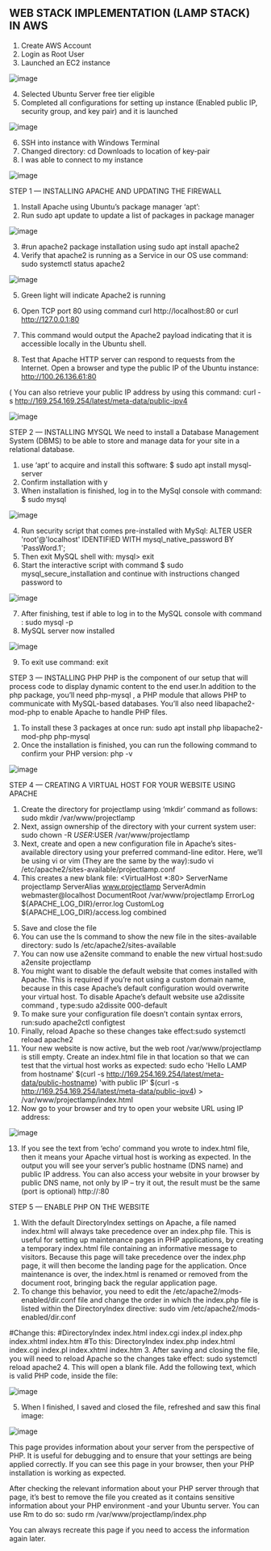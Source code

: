 ## WEB STACK IMPLEMENTATION (LAMP STACK) IN AWS
1.	Create AWS Account
2.	Login as Root User
3.	Launched an EC2 instance


 ![image](https://user-images.githubusercontent.com/120044190/217145528-ea2c6f8a-8449-4fa4-8ca5-8336b22ea2f0.png)




4.	Selected Ubuntu Server  free tier eligible
5.	Completed all configurations for setting up instance (Enabled public IP, security group, and key pair) and it is launched


 ![image](https://user-images.githubusercontent.com/120044190/217145758-b5abfa94-f2ab-42ad-9007-9c6429829dd7.png)



6.	SSH into instance with Windows Terminal
7.	Changed directory: cd Downloads to location of key-pair
8.	I was able to connect to my instance 

 
![image](https://user-images.githubusercontent.com/120044190/217145861-9d9f1eed-be0a-4c82-bdb4-f14c7faeb3d6.png)



STEP 1 — INSTALLING APACHE AND UPDATING THE FIREWALL
1.	Install Apache using Ubuntu’s package manager ‘apt’:
2.	Run sudo apt update to update a list of packages in package manager


![image](https://user-images.githubusercontent.com/120044190/217145945-a628b4b7-72dc-405d-98d5-aa8621a9f1a6.png)

 

3.	#run apache2 package installation using sudo apt install apache2
4.	Verify that apache2 is running as a Service in our OS use command: sudo systemctl status apache2

 ![image](https://user-images.githubusercontent.com/120044190/217146008-e988848d-2088-47d5-955d-6af86a61a499.png)


5.	Green light will indicate Apache2 is running
6.	Open TCP port 80 using command curl http://localhost:80
or
curl http://127.0.0.1:80

7.	This command would output the Apache2 payload indicating that it is accessible locally in the Ubuntu shell.
8.	Test that Apache HTTP server can respond to requests from the Internet. Open a browser and type the public IP of the Ubuntu instance: http://100.26.136.61:80

( You can also retrieve your public IP address by using this command: curl -s http://169.254.169.254/latest/meta-data/public-ipv4

 ![image](https://user-images.githubusercontent.com/120044190/217146088-10ca001a-33e4-4bd5-bc95-9ec8a2d8f70c.png)


STEP 2 — INSTALLING MYSQL
We need to install a Database Management System (DBMS) to be able to store and manage data for your site in a relational database.

1.	use ‘apt’ to acquire and install this software: $ sudo apt install mysql-server
2.	Confirm installation with y
3.	When installation is finished, log in to the MySql console with command: $ sudo mysql
 
 ![image](https://user-images.githubusercontent.com/120044190/217146203-2f9e5b91-6ca0-4845-868e-486ac70ced34.png)


4.	Run security script that comes pre-installed with MySql: ALTER USER 'root'@'localhost' IDENTIFIED WITH mysql_native_password BY 'PassWord.1';
5.	Then exit MySQL shell with: mysql> exit
6.	Start the interactive script with command $ sudo mysql_secure_installation and continue with instructions changed password to 
 
 ![image](https://user-images.githubusercontent.com/120044190/217146265-e9c39cfb-ef66-4551-b571-85a09307da40.png)


7.	After finishing, test if able to log in to the MySQL console with command : sudo mysql -p
8.	MySQL server now installed

![image](https://user-images.githubusercontent.com/120044190/217146421-d71f724c-345e-423e-87e6-5e1334331684.png)


 
9.	To exit use command:  exit

STEP 3 — INSTALLING PHP
 PHP is the component of our setup that will process code to display dynamic content to the end user.In addition to the php package, you’ll need php-mysql
, a PHP module that allows PHP to communicate with MySQL-based databases. You’ll also need libapache2-mod-php to enable Apache to handle PHP files.

1.	To install these 3 packages at once run: sudo apt install php libapache2-mod-php php-mysql
2.	Once the installation is finished, you can run the following command to confirm your PHP version: php -v 


 ![image](https://user-images.githubusercontent.com/120044190/217146478-5652038d-441f-4a0f-802c-61ea9c3e25c5.png)


 

STEP 4 — CREATING A VIRTUAL HOST FOR YOUR WEBSITE USING APACHE
1.	Create the directory for projectlamp using ‘mkdir’ command as follows: sudo mkdir /var/www/projectlamp
2.	Next, assign ownership of the directory with your current system user: sudo chown -R $USER:$USER /var/www/projectlamp
3.	Next, create and open a new configuration file in Apache’s sites-available directory using your preferred command-line editor. Here, we’ll be using vi or vim (They are the same by the way):sudo vi /etc/apache2/sites-available/projectlamp.conf
4.	This creates a new blank file: 
		<VirtualHost *:80>
    ServerName projectlamp
    ServerAlias www.projectlamp 
    ServerAdmin webmaster@localhost
    DocumentRoot /var/www/projectlamp
    ErrorLog ${APACHE_LOG_DIR}/error.log
    CustomLog ${APACHE_LOG_DIR}/access.log combined
</VirtualHost>

5.	Save and close the file
6.	You can use the ls command to show the new file in the sites-available directory: sudo ls /etc/apache2/sites-available
7.	You can now use a2ensite command to enable the new virtual host:sudo a2ensite projectlamp
8.	You might want to disable the default website that comes installed with Apache. This is required if you’re not using a custom domain name, because in this case Apache’s default configuration would overwrite your virtual host. To disable Apache’s default website use a2dissite command , type:sudo a2dissite 000-default
9.	To make sure your configuration file doesn’t contain syntax errors, run:sudo apache2ctl configtest
10.	Finally, reload Apache so these changes take effect:sudo systemctl reload apache2
11.	Your new website is now active, but the web root /var/www/projectlamp is still empty. Create an index.html file in that location so that we can test that the virtual host works as expected: 
		sudo echo 'Hello LAMP from hostname' $(curl -s http://169.254.169.254/latest/meta-data/public-hostname) 'with public IP' $(curl -s http://169.254.169.254/latest/meta-data/public-ipv4) > /var/www/projectlamp/index.html
12.	Now go to your browser and try to open your website URL using IP address:

![image](https://user-images.githubusercontent.com/120044190/217146575-026ed172-7445-4ee4-b2fe-768a19e530f4.png)

 
13.	 If you see the text from ‘echo’ command you wrote to index.html file, then it means your Apache virtual host is working as expected.
In the output you will see your server’s public hostname (DNS name) and public IP address. You can also access your website in your browser by public DNS name, not only by IP – try it out, the result must be the same (port is optional)
http://<Public-DNS-Name>:80


STEP 5 — ENABLE PHP ON THE WEBSITE
1.	With the default DirectoryIndex settings on Apache, a file named index.html will always take precedence over an index.php file. This is useful for setting up maintenance pages in PHP applications, by creating a temporary index.html file containing an informative message to visitors. Because this page will take precedence over the index.php page, it will then become the landing page for the application. Once maintenance is over, the index.html is renamed or removed from the document root, bringing back the regular application page.
2.	To change this behavior, you need to edit the /etc/apache2/mods-enabled/dir.conf file and change the order in which the index.php file is listed within the DirectoryIndex directive: sudo vim /etc/apache2/mods-enabled/dir.conf


<IfModule mod_dir.c>
        #Change this:
        #DirectoryIndex index.html index.cgi index.pl index.php index.xhtml index.htm
        #To this:
        DirectoryIndex index.php index.html index.cgi index.pl index.xhtml index.htm
</IfModule>
3.	After saving and closing the file, you will need to reload Apache so the changes take effect: sudo systemctl reload apache2
4.	This will open a blank file. Add the following text, which is valid PHP code, inside the file:

![image](https://user-images.githubusercontent.com/120044190/217146629-138479d6-72f6-4040-abc2-cf13c7edfbf3.png)

 

5.	When I finished, I saved and closed the file, refreshed and saw this final image:

 ![image](https://user-images.githubusercontent.com/120044190/217146733-e3ab135b-7531-4f60-b35a-7299a3027770.png)



This page provides information about your server from the perspective of PHP. It is useful for debugging and to ensure that your settings are being applied correctly.
If you can see this page in your browser, then your PHP installation is working as expected.

After checking the relevant information about your PHP server through that page, it’s best to remove the file you created as it contains sensitive information about your PHP environment -and your Ubuntu server. You can use 
Rm  to do so: sudo rm /var/www/projectlamp/index.php

You can always recreate this page if you need to access the information again later.

